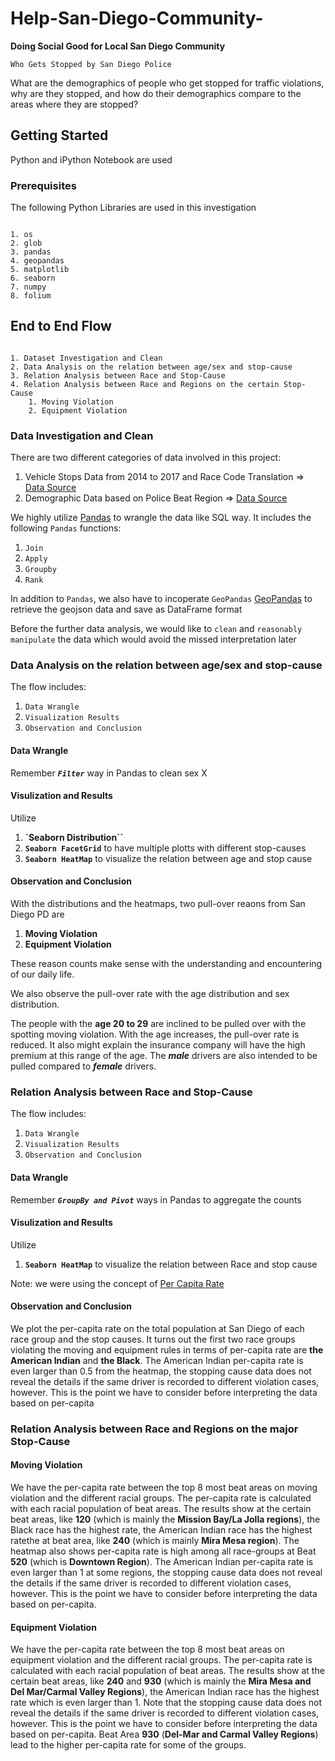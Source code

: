 # Help-San-Diego-Community-

**Doing Social Good for Local San Diego Community**

`Who Gets Stopped by San Diego Police`

What are the demographics of people who get stopped for traffic violations, why are they stopped, and how do their demographics compare to the areas where they are stopped?


## Getting Started

Python and iPython Notebook are used 

### Prerequisites

The following Python Libraries are used in this investigation

```

1. os
2. glob
3. pandas
4. geopandas
5. matplotlib
6. seaborn
7. numpy
8. folium

```

## End to End Flow

```

1. Dataset Investigation and Clean
2. Data Analysis on the relation between age/sex and stop-cause
3. Relation Analysis between Race and Stop-Cause
4. Relation Analysis between Race and Regions on the certain Stop-Cause
    1. Moving Violation
    2. Equipment Violation

```

### Data Investigation and Clean

There are two different categories of data involved in this project:
1. Vehicle Stops Data from 2014 to 2017 and Race Code Translation => [Data Source](https://data.sandiego.gov/datasets/police-vehicle-stops/)
2. Demographic Data based on Police Beat Region => [Data Source](https://data.sandiegodata.org/dataset/sandiego-gov-police_regions)

We highly utilize [Pandas](https://pandas.pydata.org/) to wrangle the data like SQL way. It includes the following `Pandas` functions: 
1. `Join`
2. `Apply`
3. `Groupby`
4. `Rank`

In addition to `Pandas`, we also have to incoperate `GeoPandas` [GeoPandas](http://geopandas.org/) to retrieve the geojson data and save as DataFrame format

Before the further data analysis, we would like to `clean` and `reasonably manipulate` the data which would avoid the missed interpretation later 

### Data Analysis on the relation between age/sex and stop-cause

The flow includes:
1. `Data Wrangle`
2. `Visualization Results`
3. `Observation and Conclusion`

#### Data Wrangle

Remember ***`Filter`*** way in Pandas to clean sex X

#### Visulization and Results

Utilize 
1. **`Seaborn Distribution``**
2. **`Seaborn FacetGrid`** to have multiple plotts with different stop-causes
3. **`Seaborn HeatMap`** to visualize the relation between age and stop cause

#### Observation and Conclusion

With the distributions and the heatmaps, two pull-over reaons from San Diego PD are 

1. **Moving Violation**
2. **Equipment Violation**

These reason counts make sense with the understanding and encountering of our daily life.

We also observe the pull-over rate with the age distribution and sex distribution.

The people with the **age 20 to 29** are inclined to be pulled over with the spotting moving violation. With the age increases, the pull-over rate is reduced. It also might explain the insurance company will have the high premium at this range of the age. The ***male*** drivers are also intended to be pulled compared to ***female*** drivers. 

### Relation Analysis between Race and Stop-Cause

The flow includes:
1. `Data Wrangle`
2. `Visualization Results`
3. `Observation and Conclusion`

#### Data Wrangle

Remember ***`GroupBy and Pivot`*** ways in Pandas to aggregate the counts

#### Visulization and Results

Utilize 
1. **`Seaborn HeatMap`** to visualize the relation between Race and stop cause

Note: we were using the concept of [Per Capita Rate](https://www.robertniles.com/stats/percap.shtml)

#### Observation and Conclusion

We plot the per-capita rate on the total population at San Diego of each race group and the stop causes. It turns out the first two race groups violating the moving and equipment rules in terms of per-capita rate are **the American Indian** and **the Black**. The American Indian per-capita rate is even larger than 0.5 from the heatmap, the stopping cause data does not reveal the details if the same driver is recorded to different violation cases, however. This is the point we have to consider before interpreting the data based on per-capita

### Relation Analysis between Race and Regions on the major Stop-Cause

#### Moving Violation

We have the per-capita rate between the top 8 most beat areas on moving violation and the different racial groups. The per-capita rate is calculated with each racial population of beat areas. The results show at the certain beat areas, like **120** (which is mainly the **Mission Bay/La Jolla regions**), the Black race has the highest rate, the American Indian race has the highest ratethe at beat area, like **240** (which is mainly **Mira Mesa region**). The heatmap also shows per-capita rate is high among all race-groups at Beat **520** (which is **Downtown Region**). The American Indian per-capita rate is even larger than 1 at some regions, the stopping cause data does not reveal the details if the same driver is recorded to different violation cases, however. This is the point we have to consider before interpreting the data based on per-capita.

#### Equipment Violation

We have the per-capita rate between the top 8 most beat areas on equipment violation and the different racial groups. The per-capita rate is calculated with each racial population of beat areas. The results show at the certain beat areas, like **240** and **930** (which is mainly the **Mira Mesa and Del Mar/Carmal Valley Regions**), the American Indian race has the highest rate which is even larger than 1. Note that the stopping cause data does not reveal the details if the same driver is recorded to different violation cases, however. This is the point we have to consider before interpreting the data based on per-capita. Beat Area **930** (**Del-Mar and Carmal Valley Regions**) lead to the higher per-capita rate for some of the groups.


